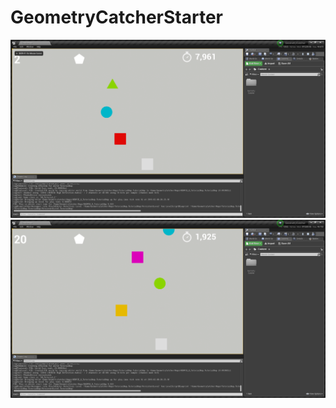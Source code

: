 # GeometryCatcherStarter
![alt text](https://github.com/WINikolaev/GeometryCatcherStarter/blob/master/Screenshots/ScreenShot00000.png)
![alt text](https://github.com/WINikolaev/GeometryCatcherStarter/blob/master/Screenshots/ScreenShot00001.png)
